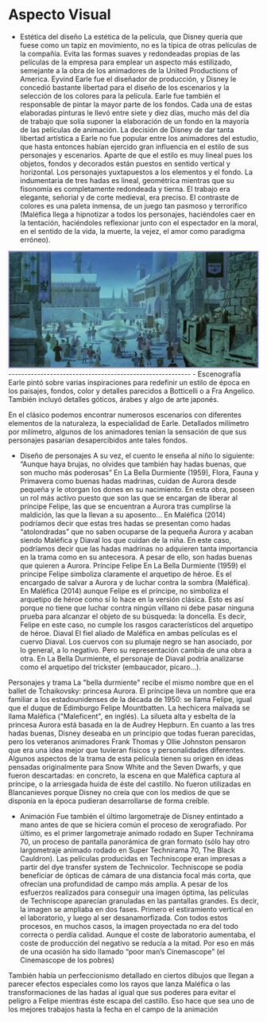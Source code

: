 # Aspecto Visual
- Estética del diseño
La estética de la película, que Disney quería que fuese como un tapiz en movimiento, no es la típica de otras películas de la compañía. Evita las formas suaves y redondeadas propias de las películas de la empresa para emplear un aspecto más estilizado, semejante a la obra de los animadores de la United Productions of America.
Eyvind Earle fue el diseñador de producción, y Disney le concedió bastante libertad para el diseño de los escenarios y la selección de los colores para la película. Earle fue también el responsable de pintar la mayor parte de los fondos. Cada una de estas elaboradas pinturas le llevó entre siete y diez días, mucho más del día de trabajo que solía suponer la elaboración de un fondo en la mayoría de las películas de animación. La decisión de Disney de dar tanta libertad artística a Earle no fue popular entre los animadores del estudio, que hasta entonces habían ejercido gran influencia en el estilo de sus personajes y escenarios.
Aparte de que el estilo es muy lineal pues los objetos, fondos y decorados están puestos en sentido vertical y horizontal. Los personajes yuxtapuestos a los elementos y el fondo.
La indumentaria de tres hadas es lineal, geométrica mientras que su fisonomía es completamente redondeada y tierna.
El trabajo  era elegante, señorial y de corte medieval, era preciso.
El contraste de colores es una paleta inmensa, de un juego tan pasmoso y terrorífico (Maléfica llega a hipnotizar a todos los personajes, haciéndoles caer en la tentación, haciéndoles reflexionar junto con el espectador en la moral, en el sentido de la vida, la muerte, la vejez, el amor como paradigma erróneo).

<img title = 'imagen' alt = 'aqui un imagen' src = 'images/13disney.jpg'>
---------------------------------------------------------
- Escenografía
Earle pintó sobre varias inspiraciones para redefinir un estilo de época en los paisajes, fondos, color y detalles parecidos a Botticelli o a Fra Angelico. También incluyó detalles góticos, árabes y algo de arte japonés.

En el clásico podemos encontrar numerosos escenarios con diferentes elementos de la naturaleza, la especialidad de Earle. Detallados milímetro por milímetro, algunos de los animadores tenían la sensación de que sus personajes pasarían desapercibidos ante tales fondos.

- Diseño de personajes
A su vez, el cuento le enseña al niño lo siguiente: “Aunque haya brujas, no olvides que también hay hadas buenas, que son mucho más poderosas”
En La Bella Durmiente (1959), Flora, Fauna y Primavera como buenas hadas madrinas, cuidan de Aurora desde pequeña y le otorgan los dones en su nacimiento. En esta obra, poseen un rol más activo puesto que son las que se encargan de liberar al príncipe Felipe, las que se encuentran a Aurora tras cumplirse la maldición, las que la llevan a su aposento… En Maléfica (2014) podríamos decir que estas tres hadas se presentan como hadas “atolondradas” que no saben ocuparse de la pequeña Aurora y acaban siendo Maléfica y Diaval los que cuidan de la niña. En este caso, podríamos decir que las hadas madrinas no adquieren tanta importancia en la trama como en su antecesora. A pesar de ello, son hadas buenas que quieren a Aurora.
Príncipe Felipe En La Bella Durmiente (1959) el príncipe Felipe simboliza claramente el arquetipo de héroe. Es el encargado de salvar a Aurora y de luchar contra la sombra (Maléfica). En Maléfica (2014) aunque Felipe es el príncipe, no simboliza el arquetipo de héroe como sí lo hace en la versión clásica. Esto es así porque no tiene que luchar contra ningún villano ni debe pasar ninguna prueba para alcanzar el objeto de su búsqueda: la doncella. Es decir, Felipe en este caso, no cumple los rasgos característicos del arquetipo de héroe.
Diaval El fiel aliado de Maléfica en ambas películas es el cuervo Diaval. Los cuervos con su plumaje negro se han asociado, por lo general, a lo negativo. Pero su representación cambia de una obra a otra. En La Bella Durmiente, el personaje de Diaval podría analizarse como el arquetipo del trickster (embaucador, pícaro…).

Personajes y trama
La "bella durmiente" recibe el mismo nombre que en el ballet de Tchaikovsky: princesa Aurora. El príncipe lleva un nombre que era familiar a los estadounidenses de la década de 1950: se llama Felipe, igual que el duque de Edimburgo Felipe Mountbatten. La hechicera malvada se llama Maléfica ("Maleficent", en inglés).
La silueta alta y esbelta de la princesa Aurora está basada en la de Audrey Hepburn. En cuanto a las tres hadas buenas, Disney deseaba en un principio que todas fueran parecidas, pero los veteranos animadores Frank Thomas y Ollie Johnston pensaron que era una idea mejor que tuvieran físicos y personalidades diferentes.
Algunos aspectos de la trama de esta película tienen su origen en ideas pensadas originalmente para Snow White and the Seven Dwarfs, y que fueron descartadas: en concreto, la escena en que Maléfica captura al príncipe, o la arriesgada huida de éste del castillo. No fueron utilizadas en Blancanieves porque Disney no creía que con los medios de que se disponía en la época pudieran desarrollarse de forma creíble.

- Animación
Fue también el último largometraje de Disney entintado a mano antes de que se hiciera común el proceso de xerografiado. Por último, es el primer largometraje animado rodado en Super Technirama 70, un proceso de pantalla panorámica de gran formato (sólo hay otro largometraje animado rodado en Super Technirama 70, The Black Cauldron). Las películas producidas en Techniscope eran impresas a partir del dye transfer system de Technicolor. Techniscope se podía beneficiar de ópticas de cámara de una distancia focal más corta, que ofrecían una profundidad de campo más amplia. A pesar de los esfuerzos realizados para conseguir una imagen óptima, las películas de Techniscope aparecían granuladas en las pantallas grandes.  Es decir, la imagen se ampliaba en dos fases. Primero el estiramiento vertical en el laboratorio, y luego al ser desanamorfizada. Con todos estos procesos, en muchos casos, la imagen proyectada no era del todo correcta o perdía calidad. Aunque el coste de laboratorio aumentaba, el coste de producción del negativo se reducía a la mitad. Por eso en más de una ocasión ha sido llamado “poor man’s Cinemascope” (el Cinemascope de los pobres) 

También había un perfeccionismo detallado en ciertos dibujos que llegan a parecer efectos especiales como los rayos que lanza Maléfica o las transformaciones de las hadas al igual que sus poderes para evitar el peligro a Felipe mientras éste escapa del castillo. Eso hace que sea uno de los mejores trabajos hasta la fecha en el campo de la animación
